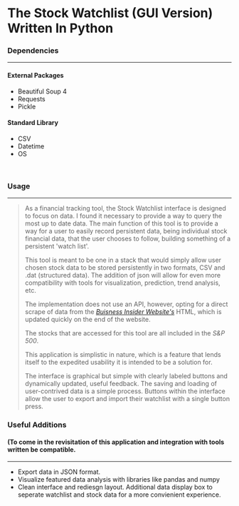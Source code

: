 # The Stock Watchlist (GUI Version) Written In Python

### Dependencies
<hr>

#### External Packages

* Beautiful Soup 4
* Requests
* Pickle
#### Standard Library

* CSV
* Datetime
* OS

<br>

### Usage
<hr>

> As a financial tracking tool, the Stock Watchlist interface is designed to focus on data.
I found it necessary to provide a way to query the most up to date data. The main function of
this tool is to provide a way for a user to easily record persistent data, being individual stock
financial data, that the user chooses to follow, building something of a persistent 'watch list'.
>
> This tool is meant to be one in a stack that would simply allow user chosen stock data to be stored
persistently in two formats, CSV and .dat (structured data). The addition of json will allow for even
more compatibility with tools for visualization, prediction, trend analysis, etc.
>
> The implementation does not use an API, however, opting for a direct scrape of data from the
[*Buisness Insider Website's*](https://markets.businessinsider.com) HTML, which is updated quickly on the end of the website.
>
> The stocks that are accessed for this tool are all included in the *S&P 500*.
>
> This application is simplistic in nature, which is a feature that lends itself to
the expedited usability it is intended to be a solution for.
> 
> The interface is graphical but simple with clearly labeled buttons and dynamically
updated, useful feedback. The saving and loading of user-contrived data is a simple
process. Buttons within the interface allow the user to export and import their watchlist
with a single button press.

### Useful Additions 
#### (To come in the revisitation of this application and integration with tools written be compatible.
<hr>

* Export data in JSON format.
* Visualize featured data analysis with libraries like pandas and numpy
* Clean interface and rediesgn layout. Additional data display box to seperate watchlist and stock data for a more convienient experience. 
